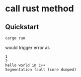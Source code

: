 # call rust method

## Quickstart

```bash
cargo run
```

would trigger error as 

```
1
2
hello world in C++
Segmentation fault (core dumped)
```